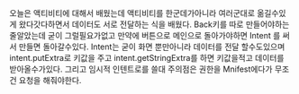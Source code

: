 오늘은 액티비티에 대해서 배웠는데 액티비티를 한군데가아니라 여러군대로 옮길수있게 왔다갓다하면서 데이터도 서로 전달하는 식을 배웠다.
Back키를 따로 만들어야하는줄알았는데 굳이 그럴필요가없고 만약에 버튼으로 메인으로 돌아가야하면 Intent 를 써서 만들면 돌아갈수있다.
Intent는 굳이 화면 뿐만아니라 데이터를 전달 할수도있으며 intent.putExtra로 키값을 주고 intent.getStringExtra를 하면 키값을적고 데이터를
받아올수가있다.
그리고 임시적 인텐트로를 쓸대 주의점은 권한을 Mnifest에다가 무조건 요청을 해줘야한다.
